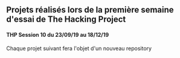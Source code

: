 ## Projets réalisés lors de la première semaine d'essai de The Hacking Project
#### THP Session 10 du 23/09/19 au 18/12/19

Chaque projet suivant fera l'objet d'un nouveau repository